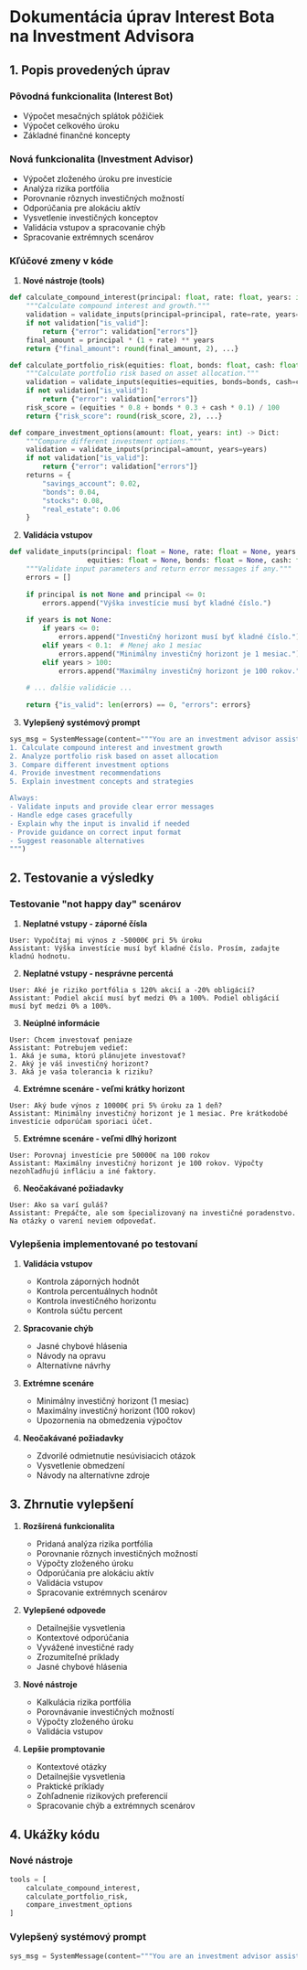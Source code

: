 # Dokumentácia úprav Interest Bota na Investment Advisora

## 1. Popis provedených úprav

### Pôvodná funkcionalita (Interest Bot)
- Výpočet mesačných splátok pôžičiek
- Výpočet celkového úroku
- Základné finančné koncepty

### Nová funkcionalita (Investment Advisor)
- Výpočet zloženého úroku pre investície
- Analýza rizika portfólia
- Porovnanie rôznych investičných možností
- Odporúčania pre alokáciu aktív
- Vysvetlenie investičných konceptov
- Validácia vstupov a spracovanie chýb
- Spracovanie extrémnych scenárov

### Kľúčové zmeny v kóde

1. **Nové nástroje (tools)**
```python
def calculate_compound_interest(principal: float, rate: float, years: int) -> Dict:
    """Calculate compound interest and growth."""
    validation = validate_inputs(principal=principal, rate=rate, years=years)
    if not validation["is_valid"]:
        return {"error": validation["errors"]}
    final_amount = principal * (1 + rate) ** years
    return {"final_amount": round(final_amount, 2), ...}

def calculate_portfolio_risk(equities: float, bonds: float, cash: float) -> Dict:
    """Calculate portfolio risk based on asset allocation."""
    validation = validate_inputs(equities=equities, bonds=bonds, cash=cash)
    if not validation["is_valid"]:
        return {"error": validation["errors"]}
    risk_score = (equities * 0.8 + bonds * 0.3 + cash * 0.1) / 100
    return {"risk_score": round(risk_score, 2), ...}

def compare_investment_options(amount: float, years: int) -> Dict:
    """Compare different investment options."""
    validation = validate_inputs(principal=amount, years=years)
    if not validation["is_valid"]:
        return {"error": validation["errors"]}
    returns = {
        "savings_account": 0.02,
        "bonds": 0.04,
        "stocks": 0.08,
        "real_estate": 0.06
    }
```

2. **Validácia vstupov**
```python
def validate_inputs(principal: float = None, rate: float = None, years: float = None, 
                   equities: float = None, bonds: float = None, cash: float = None) -> Dict:
    """Validate input parameters and return error messages if any."""
    errors = []
    
    if principal is not None and principal <= 0:
        errors.append("Výška investície musí byť kladné číslo.")
    
    if years is not None:
        if years <= 0:
            errors.append("Investičný horizont musí byť kladné číslo.")
        elif years < 0.1:  # Menej ako 1 mesiac
            errors.append("Minimálny investičný horizont je 1 mesiac.")
        elif years > 100:
            errors.append("Maximálny investičný horizont je 100 rokov.")
    
    # ... ďalšie validácie ...
    
    return {"is_valid": len(errors) == 0, "errors": errors}
```

3. **Vylepšený systémový prompt**
```python
sys_msg = SystemMessage(content="""You are an investment advisor assistant. You can:
1. Calculate compound interest and investment growth
2. Analyze portfolio risk based on asset allocation
3. Compare different investment options
4. Provide investment recommendations
5. Explain investment concepts and strategies

Always:
- Validate inputs and provide clear error messages
- Handle edge cases gracefully
- Explain why the input is invalid if needed
- Provide guidance on correct input format
- Suggest reasonable alternatives
""")
```

## 2. Testovanie a výsledky

### Testovanie "not happy day" scenárov

1. **Neplatné vstupy - záporné čísla**
```
User: Vypočítaj mi výnos z -50000€ pri 5% úroku
Assistant: Výška investície musí byť kladné číslo. Prosím, zadajte kladnú hodnotu.
```

2. **Neplatné vstupy - nesprávne percentá**
```
User: Aké je riziko portfólia s 120% akcií a -20% obligácií?
Assistant: Podiel akcií musí byť medzi 0% a 100%. Podiel obligácií musí byť medzi 0% a 100%.
```

3. **Neúplné informácie**
```
User: Chcem investovať peniaze
Assistant: Potrebujem vedieť:
1. Aká je suma, ktorú plánujete investovať?
2. Aký je váš investičný horizont?
3. Aká je vaša tolerancia k riziku?
```

4. **Extrémne scenáre - veľmi krátky horizont**
```
User: Aký bude výnos z 10000€ pri 5% úroku za 1 deň?
Assistant: Minimálny investičný horizont je 1 mesiac. Pre krátkodobé investície odporúčam sporiaci účet.
```

5. **Extrémne scenáre - veľmi dlhý horizont**
```
User: Porovnaj investície pre 50000€ na 100 rokov
Assistant: Maximálny investičný horizont je 100 rokov. Výpočty nezohľadňujú infláciu a iné faktory.
```

6. **Neočakávané požiadavky**
```
User: Ako sa varí guláš?
Assistant: Prepáčte, ale som špecializovaný na investičné poradenstvo. Na otázky o varení neviem odpovedať.
```

### Vylepšenia implementované po testovaní

1. **Validácia vstupov**
   - Kontrola záporných hodnôt
   - Kontrola percentuálnych hodnôt
   - Kontrola investičného horizontu
   - Kontrola súčtu percent

2. **Spracovanie chýb**
   - Jasné chybové hlásenia
   - Návody na opravu
   - Alternatívne návrhy

3. **Extrémne scenáre**
   - Minimálny investičný horizont (1 mesiac)
   - Maximálny investičný horizont (100 rokov)
   - Upozornenia na obmedzenia výpočtov

4. **Neočakávané požiadavky**
   - Zdvorilé odmietnutie nesúvisiacich otázok
   - Vysvetlenie obmedzení
   - Návody na alternatívne zdroje

## 3. Zhrnutie vylepšení

1. **Rozšírená funkcionalita**
   - Pridaná analýza rizika portfólia
   - Porovnanie rôznych investičných možností
   - Výpočty zloženého úroku
   - Odporúčania pre alokáciu aktív
   - Validácia vstupov
   - Spracovanie extrémnych scenárov

2. **Vylepšené odpovede**
   - Detailnejšie vysvetlenia
   - Kontextové odporúčania
   - Vyvážené investičné rady
   - Zrozumiteľné príklady
   - Jasné chybové hlásenia

3. **Nové nástroje**
   - Kalkulácia rizika portfólia
   - Porovnávanie investičných možností
   - Výpočty zloženého úroku
   - Validácia vstupov

4. **Lepšie promptovanie**
   - Kontextové otázky
   - Detailnejšie vysvetlenia
   - Praktické príklady
   - Zohľadnenie rizikových preferencií
   - Spracovanie chýb a extrémnych scenárov

## 4. Ukážky kódu

### Nové nástroje
```python
tools = [
    calculate_compound_interest,
    calculate_portfolio_risk,
    compare_investment_options
]
```

### Vylepšený systémový prompt
```python
sys_msg = SystemMessage(content="""You are an investment advisor assistant...""")
```
